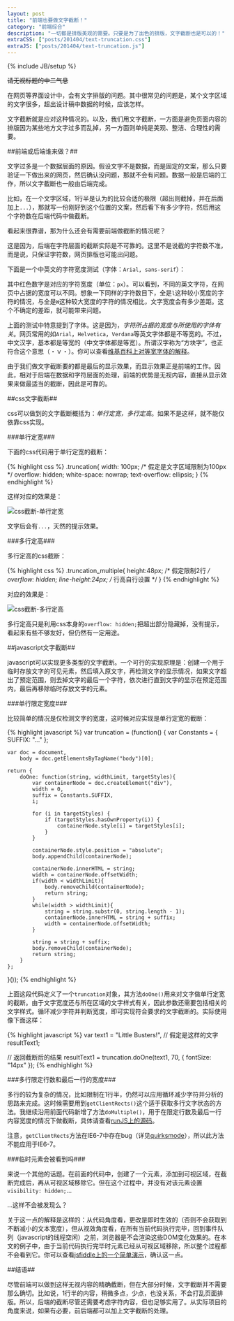 ```yaml
---
layout: post
title: "前端也要做文字截断！"
category: "前端综合"
description: "一切都是排版美观的需要。只要是为了出色的排版，文字截断也是可以的！"
extraCSS: ["posts/201404/text-truncation.css"]
extraJS: ["posts/201404/text-truncation.js"]
---
```

{% include JB/setup %}

~~请无视标题的中二气息~~

在网页等界面设计中，会有文字排版的问题。其中很常见的问题是，某个文字区域的文字很多，超出设计稿中数据的时候，应该怎样。

文字截断就是应对这种情况的。以及，我们用文字截断，一方面是避免页面内容的排版因为某些地方文字过多而乱掉，另一方面则单纯是美观、整洁、合理性的需要。

##前端或后端谁来做？##

文字过多是一个数据层面的原因。假设文字不是数据，而是固定的文案，那么只要验证一下做出来的网页，然后确认没问题，那就不会有问题。数据一般是后端的工作，所以文字截断也一般由后端完成。

比如，在一个文字区域，1行半是认为的比较合适的极限（超出则截掉，并在后面加上`...`），那就写一份刚好到这个位置的文案，然后看下有多少字符，然后用这个字符数在后端代码中做截断。

看起来很靠谱，那为什么还会有需要前端做截断的情况呢？

这是因为，后端在字符层面的截断实际是不可靠的。这里不是说截的字符数不准，而是说，只保证字符数，网页排版也可能出问题。

下面是一个中英文的字符宽度测试（字体：`Arial, sans-serif`）：

<div id="character" class="post_display character_width_test"></div>

其中红色数字是对应的字符宽度（单位：`px`）。可以看到，不同的英文字符，在网页中占据的宽度可以不同。想象一下同样的字符数目下，全是`l`这种较小宽度的字符的情况，与全是`W`这种较大宽度的字符的情况相比，文字宽度会有多少差距。这个不确定的差距，就可能带来问题。

上面的测试中特意提到了字体。这是因为，*字符所占据的宽度与所使用的字体有关*。网页常用的如`Arial`，`Helvetica`，`Verdana`等英文字体都是不等宽的。不过，中文汉字，基本都是等宽的（中文字体都是等宽）。所谓汉字称为“方块字”，也正符合这个意思（・ｖ・）。你可以查看[维基百科上对等宽字体的解释][]。

由于我们做文字截断要的都是最后的显示效果，而显示效果正是前端的工作。因此，相对于后端在数据和字符层面的处理，前端的优势是无视内容，直接从显示效果来做最适当的截断，因此是可靠的。

##css文字截断##

css可以做到的文字截断概括为：*单行定宽，多行定高*。如果不是这样，就不能仅依靠css实现。

###单行定宽###

下面的css代码用于单行定宽的截断：

{% highlight css %}
.truncation{
    width: 100px;   /* 假定是文字区域限制为100px */
    overflow: hidden;
    white-space: nowrap;
    text-overflow: ellipsis;
}
{% endhighlight %}

这样对应的效果是：

![css截断-单行定宽][img_css_truncation_one]

文字后会有`...`，天然的提示效果。

###多行定高###

多行定高的css截断：

{% highlight css %}
.truncation_multiple{
    height:48px; /* 假定限制2行 */
    overflow: hidden;
    line-height:24px; /* 行高自行设置 */
}
{% endhighlight %}

对应的效果是：

![css截断-多行定高][img_css_truncation_multiple]

多行定高只是利用css本身的`overflow: hidden;`把超出部分隐藏掉，没有提示，看起来有些不够友好，但仍然有一定用途。

##javascript文字截断##

javascript可以实现更多类型的文字截断。一个可行的实现原理是：创建一个用于临时存放文字的可见元素，然后填入原文字，再检测文字的显示情况，如果文字超出了预定范围，则去掉文字的最后一个字符，依次进行直到文字的显示在预定范围内，最后再移除临时存放文字的元素。

###单行限定宽度###

比较简单的情况是仅检测文字的宽度，这时候对应实现是单行定宽的截断：

{% highlight javascript %}
var truncation = (function() {
    var Constants = {
        SUFFIX: "..."
    };

    var doc = document,
        body = doc.getElementsByTagName("body")[0];

    return {
        doOne: function(string, widthLimit, targetStyles){
            var containerNode = doc.createElement("div"),
            width = 0,
            suffix = Constants.SUFFIX,
            i;

            for (i in targetStyles) {
                if (targetStyles.hasOwnProperty(i)) {
                    containerNode.style[i] = targetStyles[i];
                }
            }

            containerNode.style.position = "absolute";
            body.appendChild(containerNode);

            containerNode.innerHTML = string;
            width = containerNode.offsetWidth;
            if(width < widthLimit){
                body.removeChild(containerNode);
                return string;
            }
            while(width > widthLimit){
                string = string.substr(0, string.length - 1);
                containerNode.innerHTML = string + suffix;
                width = containerNode.offsetWidth;
            }

            string = string + suffix;
            body.removeChild(containerNode);
            return string;
        }
    };
}());
{% endhighlight %}

上面这段代码定义了一个`truncation`对象，其方法`doOne()`用来对文字做单行定宽的截断。由于文字宽度还与所在区域的文字样式有关，因此参数还需要包括相关的文字样式。循环减少字符并判断宽度，即可实现符合要求的文字截断的。实际使用像下面这样：

{% highlight javascript %}
var text1 = "Little Busters!", // 假定是这样的文字
    resultText1;

// 返回截断后的结果
resultText1 = truncation.doOne(text1, 70, {
    fontSize: "14px"
});
{% endhighlight %}

###多行限定行数和最后一行的宽度###

多行的较为复杂的情况，比如限制在1行半，仍然可以应用循环减少字符并分析的思路来完成。这时候需要用到`getClientRects()`这个适于获取多行文字状态的方法。我继续沿用前面代码新增了方法`doMultiple()`，用于在限定行数及最后一行内容宽度的情况下做截断，具体请查看[runJS上的源码][]。

注意，`getClientRects`方法在IE6-7中存在bug（详见[quirksmode][]），所以此方法不能应用于IE6-7。

###临时元素会被看到吗###

来说一个其他的话题。在前面的代码中，创建了一个元素，添加到可视区域，在截断完成后，再从可视区域移除它。但在这个过程中，并没有对该元素设置`visibility: hidden;`...

...这样不会被发现么？

关于这一点的解释是这样的：从代码角度看，更改是即时生效的（否则不会获取到不断减小的文本宽度），但从视效角度看，在所有当前代码执行完毕，回到事件队列（javascript的线程空闲）之前，浏览器是不会渲染这些DOM变化效果的。在本文的例子中，由于当前代码执行完毕时元素已经从可视区域移除，所以整个过程都不会看到它。你可以查看[jsfiddle上的一个简单演示][]，确认这一点。

##结语##

尽管前端可以做到这样无视内容的精确截断，但在大部分时候，文字截断并不需要那么确切。比如说，1行半的内容，稍微多点，少点，也没关系，不会打乱页面排版。所以，后端的截断尽管还需要考虑字符内容，但也足够实用了。从实际项目的角度来说，如果有必要，前后端都可以加上文字截断的处理。

[img_css_truncation_one]: {{POSTS_IMG_PATH}}/201404/css_truncation_one.png "css截断-单行定宽"
[img_css_truncation_multiple]: {{POSTS_IMG_PATH}}/201404/css_truncation_multiple.png "css截断-多行定高"

[维基百科上对等宽字体的解释]: http://zh.wikipedia.org/wiki/%E7%AD%89%E5%AE%BD%E5%AD%97%E4%BD%93 "等宽字体 - 维基百科"
[runJS上的源码]: http://runjs.cn/code/raoe7n4c "runJS上的源码"
[quirksmode]: http://www.quirksmode.org/dom/w3c_cssom.html#t22 "W3C DOM Compatibility - CSS Object Model View"
[jsfiddle上的一个简单演示]: http://jsfiddle.net/TrevorBurnham/SNBYV/ "jsfiddle - 演示"
